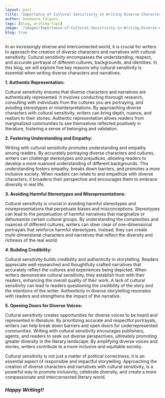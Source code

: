 ```yaml
---
layout: post
title: "Importance of Cultural Sensitivity in Writing Diverse Characters and Narratives"
author: bookworm_falguni
tags: [blog, writing-tips]
image: '/images/Importance-of-Cultural-Sensitivity-in-Writing-Diverse-Characters-and-Narratives.png'
blog: true
---
```

In an increasingly diverse and interconnected world, it is crucial for writers to approach the creation of diverse characters and narratives with cultural sensitivity. Cultural sensitivity encompasses the understanding, respect, and accurate portrayal of different cultures, backgrounds, and identities. In this blog, we will explore five key reasons why cultural sensitivity is essential when writing diverse characters and narratives.

**1. Authentic Representation:**

Cultural sensitivity ensures that diverse characters and narratives are authentically represented. It involves conducting thorough research, consulting with individuals from the cultures you are portraying, and avoiding stereotypes or misinterpretations. By approaching diverse characters with cultural sensitivity, writers can bring depth, nuance, and realism to their stories. Authentic representation allows readers from marginalized communities to see themselves reflected positively in literature, fostering a sense of belonging and validation.

**2. Fostering Understanding and Empathy:**

Writing with cultural sensitivity promotes understanding and empathy among readers. By accurately portraying diverse characters and cultures, writers can challenge stereotypes and prejudices, allowing readers to develop a more nuanced understanding of different backgrounds. This understanding fosters empathy, breaks down barriers, and promotes a more inclusive society. When readers can relate to and empathize with diverse characters, it broadens their perspective and encourages them to embrace diversity in real life.

**3. Avoiding Harmful Stereotypes and Misrepresentations:**

Cultural sensitivity is crucial in avoiding harmful stereotypes and misrepresentations that perpetuate biases and misconceptions. Stereotypes can lead to the perpetuation of harmful narratives that marginalize or dehumanize certain cultural groups. By understanding the complexities and nuances of different cultures, writers can steer clear of one-dimensional portrayals that reinforce harmful stereotypes. Instead, they can create multi-dimensional characters and narratives that reflect the diversity and richness of the real world.

**4. Building Credibility:**

Cultural sensitivity builds credibility and authenticity in storytelling. Readers appreciate well-researched and thoughtfully crafted narratives that accurately reflect the cultures and experiences being depicted. When writers demonstrate cultural sensitivity, they establish trust with their readers, enhancing the overall quality of their work. A lack of cultural sensitivity can lead to readers questioning the credibility of the story and the intentions of the writer. Authenticity in diverse storytelling resonates with readers and strengthens the impact of the narrative.

**5. Opening Doors for Diverse Voices:**

Cultural sensitivity creates opportunities for diverse voices to be heard and represented in literature. By prioritizing accurate and respectful portrayals, writers can help break down barriers and open doors for underrepresented communities. Writing with cultural sensitivity encourages publishers, agents, and readers to seek out diverse perspectives, ultimately promoting greater diversity in the literary landscape. By amplifying diverse voices and stories, writers contribute to a more inclusive and equitable society.

Cultural sensitivity is not just a matter of political correctness; it is an essential aspect of responsible and impactful storytelling. Approaching the creation of diverse characters and narratives with cultural sensitivity, is a powerful way to promote inclusivity, celebrate diversity, and create a more compassionate and interconnected literary world.

### ***Happy Writing!!***
